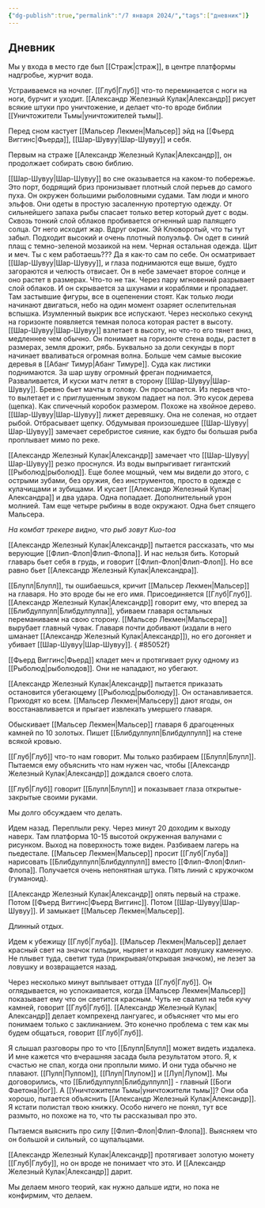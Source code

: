 ```yaml
---
{"dg-publish":true,"permalink":"/7 января 2024/","tags":["дневник"]}
---
```


## Дневник
Мы у входа в место где был [[Страж\|страж]], в центре платформы надгробье, журчит вода.

Устраиваемся на ночлег. [[Глуб\|Глуб]] что-то переминается с ноги на ноги, бурчит и уходит. [[Александр Железный Кулак\|Александр]] рисует всякие штуки про уничтожение, и делает что-то вроде библии [[Уничтожители Тьмы\|уничтожителей тьмы]].

Перед сном кастует [[Мальсер Лекмен\|Мальсер]] эйд на [[Фьерд Виггинс\|Фьерда]], [[Шар-Шувуу\|Шар-Шувуу]] и себя.

Первым на страже [[Александр Железный Кулак\|Александр]], он продолжает собирать свою библию.

[[Шар-Шувуу\|Шар-Шувуу]] во сне оказывается на каком-то побережье. Это порт, бодрящий бриз пронизывает плотный слой перьев до самого пуха. Он окружен большими рыболовными судами. Там люди и много эльфов. Они одеты в простую засаленную протертую одежду. От сильнейшего запаха рыбы спасает только ветер который дует с воды. Сквозь тонкий слой облаков пробивается огненный шар палящего солца. От него исходит жар. Вдруг окрик. Эй Клюворотый, что ты тут забыл. Подходит высокий и очень плотный полуэльф. Он одет в синий плащ с темно-зеленой мозаикой на нем. Черная остальная одежда. Щит и меч. Ты с кем работаешь??? Да я как-то сам по себе. Он осматривает [[Шар-Шувуу\|Шар-Шувуу]], и глаза поднимаются еще выше, будто загораются и челюсть отвисает. Он в небе замечает второе солнце и оно растет в размерах. Что-то не так. Через пару мгновений разрывает слой облаков. И он скрывается за шхунами и кораблями и пропадает. Там застывшие фигуры, все в оцепенении стоят. Как только люди начинают двигаться, небо на один момент озаряет ослепительная вспышка. Изумленный выкрик все испускают. Через несколько секунд на горизонте появляется темная полоса которая растет в высоту. [[Шар-Шувуу\|Шар-Шувуу]] взлетает в высоту, но что-то его тянет вниз, медленнее чем обычно. Он понимает на горизонте стена воды, растет в размерах, земля дрожит, рябь. Буквально за доли секунды в порт начинает вваливаться огромная волна. Больше чем самые высокие деревья в [[Абанг Тимур\|Абанг Тимуре]]. Суда как листики поднимаются. За шар шуву огромный фреган поднимается, Разваливается, И куски матч летят в сторону [[Шар-Шувуу\|Шар-Шувуу]]. Бревно бьет мачты в голову. Он просыпается. Из перьев что-то вылетает и с приглушенным звуком падает на пол. Это кусок дерева (щепка). Как спичечный коробок размером. Похоже на хвойное дерево. [[Шар-Шувуу\|Шар-Шувуу]] лижет деревяшку. Она не соленая, но отдает рыбой. Отбрасывает щепку. Обдумывая произошедшее [[Шар-Шувуу\|Шар-Шувуу]] замечает серебристое сияние, как будто бы большая рыба проплывает мимо по реке. 

[[Александр Железный Кулак\|Александр]] замечает что [[Шар-Шувуу\|Шар-Шувуу]] резко проснулся. Из воды выпрыгивает гигантский [[Рыболюд\|рыболюд]]. Еще более мощный, чем мы видели до этого, с острыми зубами, без оружия, без инструментов, просто в одежде с кулачищами и зубищами. И кусает [[Александр Железный Кулак\|Александра]] и два удара. Одна попадает. Дополнительный урон молнией. Там еще четыре рыбины в воде окружают. Одна бьет спящего Мальсера. 

*На комбат трекере видно, что рыб зовут Kuo-toa*

[[Александр Железный Кулак\|Александр]] пытается рассказать, что мы верующие [[Флип-Флоп\|Флип-Флопа]]. И нас нельзя бить. Который главарь бьет себя в грудь, и говорит [[Флип-Флоп\|Флип-Флоп]]. Но все равно бьет [[Александр Железный Кулак\|Александра]].

[[Блупл\|Блупл]], ты ошибаешься, кричит [[Мальсер Лекмен\|Мальсер]] на главаря. Но это вроде бы не его имя. Присоединяется [[Глуб\|Глуб]]. [[Александр Железный Кулак\|Александр]] говорит ему, что вперед за [[Блибдулпулп\|Блибдулпулпа]], убиваем главаря остальных переманиваем на свою сторону. [[Мальсер Лекмен\|Мальсера]] вырубает главный чувак. Главаря почти добивают (издали в него шманает [[Александр Железный Кулак\|Александр]]), но его догоняет и убивает [[Шар-Шувуу\|Шар-Шувуу]].
{ #85052f}


[[Фьерд Виггинс\|Фьерд]] кладет меч и протягивает руку одному из [[Рыболюд\|рыболюдов]]. Они не нападают, но убегают.

[[Александр Железный Кулак\|Александр]] пытается приказать остановится убегающему [[Рыболюд\|рыболюду]]. Он останавливается. Приходят ко всем. [[Мальсер Лекмен\|Мальсеру]] дают ягоды, он восстанавливается и прыгает извлекать умершего главаря. 

Обыскивает [[Мальсер Лекмен\|Мальсер]] главаря 6 драгоценных камней по 10 золотых. Пишет [[Блибдулпулп\|Блибдулпулп]] на стене всякой кровью. 

[[Глуб\|Глуб]] что-то нам говорит. Мы только разбираем [[Блупл\|Блупл]]. Пытаемся ему объяснить что нам нужен час, чтобы [[Александр Железный Кулак\|Александр]] дождался своего слота.

[[Глуб\|Глуб]] говорит [[Блупл\|Блупл]] и показывает глаза открытые-закрытые своими руками. 

Мы долго обсуждаем что делать.

Идем назад. Переплыли реку. Через минут 20 доходим к выходу наверх. Там платформа 10-15 высотой окруженная валунами с рисунком. Выход на поверхность тоже виден. Разбиваем лагерь на пьедестале. [[Мальсер Лекмен\|Мальсер]] просит [[Глуб\|Глуба]] нарисовать [[Блибдулпулп\|Блибдулпулп]] вместо [[Флип-Флоп\|Флип-Флопа]]. Получается очень непонятная штука. Пять линий с кружочком (гуманоид).

[[Александр Железный Кулак\|Александр]] опять первый на страже. Потом [[Фьерд Виггинс\|Фьерд Виггинс]]. Потом [[Шар-Шувуу\|Шар-Шувуу]]. И замыкает [[Мальсер Лекмен\|Мальсер]].

Длинный отдых.

Идем к убежищу [[Глуб\|Глуба]]. [[Мальсер Лекмен\|Мальсер]] делает красный свет на значок гильдии, ныряет и находит ловушку каменную. Не плывет туда, светит туда (прикрывая/открывая значком), не лезет за ловушку и возвращается назад. 

Через несколько минут выплывает оттуда [[Глуб\|Глуб]]. Он оглядывается, но успокаивается, когда [[Мальсер Лекмен\|Мальсер]] показывает ему что он светится красным. Чуть не свалил на тебя кучу камней, говорит [[Глуб\|Глуб]]. [[Александр Железный Кулак\|Александр]] делает компрехенд лангуагес, и объясняет что мы его понимаем только с заклинанием. Это конечно проблема с тем как мы будем общаться, говорит [[Глуб\|Глуб]].

Я слышал разговоры про то что [[Блупл\|Блупл]] может видеть издалека. И мне кажется что вчерашняя засада была результатом этого. Я, к счастью не спал, когда они проплыли мимо. И они туда обычно не плавают. [[Пулп\|Пулпом]], [[Плуп\|Плупом]] и [[Луп\|Лупом]]. Мы договорились, что [[Блибдулпулп\|Блибдулпулп]] - главный [[Боги Фаетона\|бог]]. А [[Уничтожители Тьмы\|уничтожители тьмы]]? Они оба хорошо, пытается объяснить [[Александр Железный Кулак\|Александр]]. Я кстати полистал твою книжку. Особо ничего не понял, тут все размыто, но похоже на то, что ты рассказывал про это. 

Пытаемся выяснить про силу [[Флип-Флоп\|Флип-Флопа]]. Выясняем что он большой и сильный, со щупальцами. 

[[Александр Железный Кулак\|Александр]] протягивает золотую монету [[Глуб\|Глубу]], но он вроде не понимает что это. И [[Александр Железный Кулак\|Александр]] дарит. 

Мы делаем много теорий, как нужно дальше идти, но пока не конфирмим, что делаем.